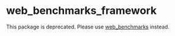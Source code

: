 # web_benchmarks_framework

This package is deprecated.
Please use [web_benchmarks](https://pub.dev/packages/web_benchmarks) instead.
